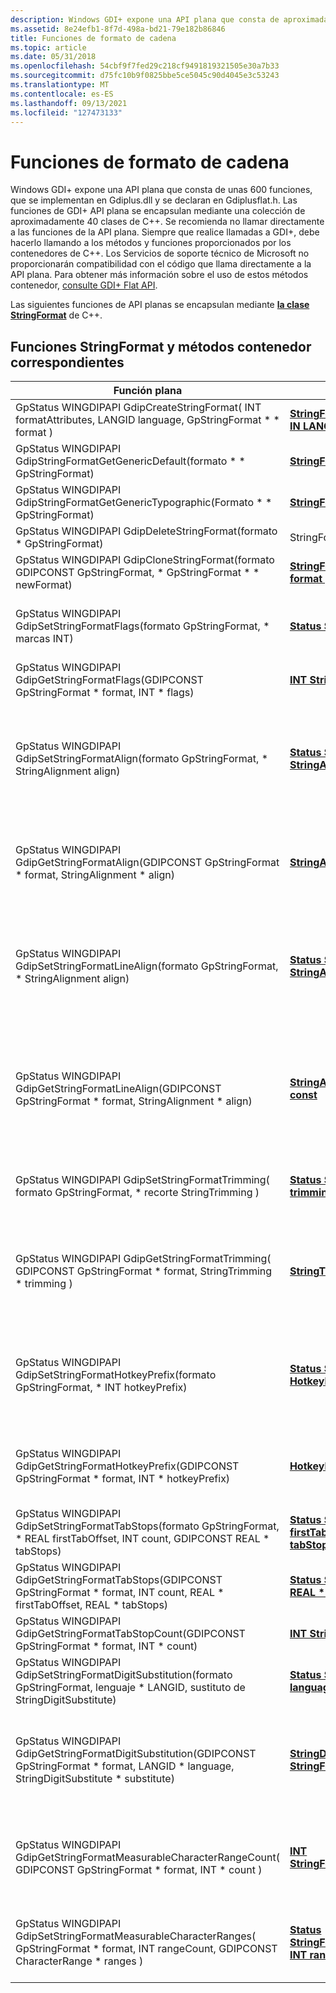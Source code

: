 ```yaml
---
description: Windows GDI+ expone una API plana que consta de aproximadamente 600 funciones. La clase StringFormat de C++ encapsula estas funciones de API planas.
ms.assetid: 8e24efb1-8f7d-498a-bd21-79e182b86846
title: Funciones de formato de cadena
ms.topic: article
ms.date: 05/31/2018
ms.openlocfilehash: 54cbf9f7fed29c218cf9491819321505e30a7b33
ms.sourcegitcommit: d75fc10b9f0825bbe5ce5045c90d4045e3c53243
ms.translationtype: MT
ms.contentlocale: es-ES
ms.lasthandoff: 09/13/2021
ms.locfileid: "127473133"
---
```

# <a name="string-format-functions"></a>Funciones de formato de cadena

Windows GDI+ expone una API plana que consta de unas 600 funciones, que se implementan en Gdiplus.dll y se declaran en Gdiplusflat.h. Las funciones de GDI+ API plana se encapsulan mediante una colección de aproximadamente 40 clases de C++. Se recomienda no llamar directamente a las funciones de la API plana. Siempre que realice llamadas a GDI+, debe hacerlo llamando a los métodos y funciones proporcionados por los contenedores de C++. Los Servicios de soporte técnico de Microsoft no proporcionarán compatibilidad con el código que llama directamente a la API plana. Para obtener más información sobre el uso de estos métodos contenedor, [consulte GDI+ Flat API](-gdiplus-flatapi-flat.md).

Las siguientes funciones de API planas se encapsulan mediante [**la clase StringFormat**](/windows/desktop/api/gdiplusstringformat/nl-gdiplusstringformat-stringformat) de C++.

## <a name="stringformat-functions-and-corresponding-wrapper-methods"></a>Funciones StringFormat y métodos contenedor correspondientes



| Función plana                                                                                                                                                 | Método contenedor                                                                                                                                                                                             | Observaciones                                                                                                                                                                                                                                                                                                                                                                                                                   |
|---------------------------------------------------------------------------------------------------------------------------------------------------------------|------------------------------------------------------------------------------------------------------------------------------------------------------------------------------------------------------------|---------------------------------------------------------------------------------------------------------------------------------------------------------------------------------------------------------------------------------------------------------------------------------------------------------------------------------------------------------------------------------------------------------------------------|
| GpStatus WINGDIPAPI GdipCreateStringFormat( INT formatAttributes, LANGID language, GpStringFormat \* \* format )<br/>                                     | [**StringFormat::StringFormat( IN INT formatFlags = 0, IN LANGID language = LANG \_ NEUTRAL )**](/windows/win32/api/gdiplusstringformat/nf-gdiplusstringformat-stringformat-stringformat(inint_inlangid))<br/>                              | Crea un [**objeto StringFormat**](/windows/desktop/api/gdiplusstringformat/nl-gdiplusstringformat-stringformat) basado en marcas de formato de cadena y un lenguaje.                                                                                                                                                                                                                                                                                                   |
| GpStatus WINGDIPAPI GdipStringFormatGetGenericDefault(formato \* \* GpStringFormat)<br/>                                                                   | [**StringFormat \* StringFormat::GenericDefault()**](/windows/desktop/api/Gdiplusstringformat/nf-gdiplusstringformat-stringformat-genericdefault)<br/>                                                                                            | Crea un objeto [**StringFormat genérico**](/windows/desktop/api/gdiplusstringformat/nl-gdiplusstringformat-stringformat) y predeterminado.                                                                                                                                                                                                                                                                                                                              |
| GpStatus WINGDIPAPI GdipStringFormatGetGenericTypographic(Formato \* \* GpStringFormat)<br/>                                                               | [**StringFormat \* StringFormat::GenericTypographic()**](/windows/desktop/api/Gdiplusstringformat/nf-gdiplusstringformat-stringformat-generictypographic)<br/>                                                                                    | Crea un objeto [**StringFormat**](/windows/desktop/api/gdiplusstringformat/nl-gdiplusstringformat-stringformat) genérico y tipográfico.                                                                                                                                                                                                                                                                                                                          |
| GpStatus WINGDIPAPI GdipDeleteStringFormat(formato \* GpStringFormat)<br/>                                                                                | StringFormat::~StringFormat() <br/>                                                                                                                                                                  | Libera los recursos utilizados por el [**objeto StringFormat.**](/windows/desktop/api/gdiplusstringformat/nl-gdiplusstringformat-stringformat)                                                                                                                                                                                                                                                                                                                          |
| GpStatus WINGDIPAPI GdipCloneStringFormat(formato GDIPCONST GpStringFormat, \* GpStringFormat \* \* newFormat)<br/>                                         | [**StringFormat::StringFormat( IN const StringFormat \* format )**](/windows/win32/api/gdiplusstringformat/nf-gdiplusstringformat-stringformat-stringformat(conststringformat_))<br/>                                                                        | Crea un [**objeto StringFormat**](/windows/desktop/api/gdiplusstringformat/nl-gdiplusstringformat-stringformat) a partir de otro **objeto StringFormat.**                                                                                                                                                                                                                                                                                                          |
| GpStatus WINGDIPAPI GdipSetStringFormatFlags(formato GpStringFormat, \* marcas INT)<br/>                                                                   | [**Status StringFormat::SetFormatFlags(IN INT flags)**](/windows/desktop/api/Gdiplusstringformat/nf-gdiplusstringformat-stringformat-setformatflags)<br/>                                                                                  | Establece las marcas de formato para este [**objeto StringFormat.**](/windows/desktop/api/gdiplusstringformat/nl-gdiplusstringformat-stringformat) Las marcas de formato determinan la mayoría de las características de un **objeto StringFormat.**                                                                                                                                                                                                                                     |
| GpStatus WINGDIPAPI GdipGetStringFormatFlags(GDIPCONST GpStringFormat \* format, INT \* flags)<br/>                                                       | [**INT StringFormat::GetFormatFlags() const**](/windows/desktop/api/Gdiplusstringformat/nf-gdiplusstringformat-stringformat-getformatflags)<br/>                                                                                                 | Obtiene las marcas de formato de cadena para este [**objeto StringFormat.**](/windows/desktop/api/gdiplusstringformat/nl-gdiplusstringformat-stringformat)                                                                                                                                                                                                                                                                                                                   |
| GpStatus WINGDIPAPI GdipSetStringFormatAlign(formato GpStringFormat, \* StringAlignment align)<br/>                                                       | [**Status StringFormat::SetAlignment(IN StringAlignment align)**](/windows/desktop/api/Gdiplusstringformat/nf-gdiplusstringformat-stringformat-setalignment)<br/>                                                                          | Establece la alineación de línea de [**este objeto StringFormat**](/windows/desktop/api/gdiplusstringformat/nl-gdiplusstringformat-stringformat) con respecto al origen del rectángulo de diseño. La configuración de alineación de línea especifica cómo alinear la cadena verticalmente en el rectángulo de diseño. El rectángulo de diseño se usa para colocar la cadena mostrada.                                                                                                       |
| GpStatus WINGDIPAPI GdipGetStringFormatAlign(GDIPCONST GpStringFormat \* format, StringAlignment \* align)<br/>                                           | [**StringAlignment StringFormat::GetAlignment() const**](/windows/desktop/api/Gdiplusstringformat/nf-gdiplusstringformat-stringformat-getalignment)<br/>                                                                                         | Obtiene un elemento de la enumeración [**StringAlignment**](/windows/desktop/api/Gdiplusenums/ne-gdiplusenums-stringalignment) que indica la alineación de caracteres de este [**objeto StringFormat**](/windows/desktop/api/gdiplusstringformat/nl-gdiplusstringformat-stringformat) con respecto al origen del rectángulo de diseño. Un rectángulo de diseño se usa para colocar la cadena mostrada.                                                                                               |
| GpStatus WINGDIPAPI GdipSetStringFormatLineAlign(formato GpStringFormat, \* StringAlignment align)<br/>                                                   | [**Status StringFormat::SetLineAlignment(IN StringAlignment align)**](/windows/desktop/api/Gdiplusstringformat/nf-gdiplusstringformat-stringformat-setlinealignment)<br/>                                                                  | Establece la alineación de línea de [**este objeto StringFormat**](/windows/desktop/api/gdiplusstringformat/nl-gdiplusstringformat-stringformat) con respecto al origen del rectángulo de diseño. La configuración de alineación de línea especifica cómo alinear la cadena verticalmente en el rectángulo de diseño. El rectángulo de diseño se usa para colocar la cadena mostrada.                                                                                                       |
| GpStatus WINGDIPAPI GdipGetStringFormatLineAlign(GDIPCONST GpStringFormat \* format, StringAlignment \* align)<br/>                                       | [**StringAlignment StringFormat::GetLineAlignment() const**](/windows/desktop/api/Gdiplusstringformat/nf-gdiplusstringformat-stringformat-getlinealignment)<br/>                                                                                 | Obtiene un elemento de la [**enumeración StringAlignment**](/windows/desktop/api/Gdiplusenums/ne-gdiplusenums-stringalignment) que indica la alineación de línea de este [**objeto StringFormat**](/windows/desktop/api/gdiplusstringformat/nl-gdiplusstringformat-stringformat) con respecto al origen del rectángulo de diseño. La configuración de alineación de línea especifica cómo alinear la cadena verticalmente en el rectángulo de diseño. El rectángulo de diseño se usa para colocar la cadena mostrada. |
| GpStatus WINGDIPAPI GdipSetStringFormatTrimming( formato GpStringFormat, \* recorte StringTrimming )<br/>                                                | [**Status StringFormat::SetTrimming(IN StringTrimming trimming)**](/windows/desktop/api/Gdiplusstringformat/nf-gdiplusstringformat-stringformat-settrimming)<br/>                                                                       | Establece el estilo de recorte para este [**objeto StringFormat.**](/windows/desktop/api/gdiplusstringformat/nl-gdiplusstringformat-stringformat) El estilo de recorte determina cómo recortar una cadena para que se ajuste al rectángulo de diseño.                                                                                                                                                                                                                          |
| GpStatus WINGDIPAPI GdipGetStringFormatTrimming( GDIPCONST GpStringFormat \* format, StringTrimming \* trimming )<br/>                                    | [**StringTrimming StringFormat::GetTrimming() const**](/windows/desktop/api/Gdiplusstringformat/nf-gdiplusstringformat-stringformat-gettrimming)<br/>                                                                                            | Obtiene un elemento de la [**enumeración StringTrimming**](/windows/desktop/api/Gdiplusenums/ne-gdiplusenums-stringtrimming) que indica el estilo de recorte de este [**objeto StringFormat.**](/windows/desktop/api/gdiplusstringformat/nl-gdiplusstringformat-stringformat) El estilo de recorte determina cómo recortar caracteres de una cadena que es demasiado grande para caber en el rectángulo de diseño.                                                                                                |
| GpStatus WINGDIPAPI GdipSetStringFormatHotkeyPrefix(formato GpStringFormat, \* INT hotkeyPrefix)<br/>                                                     | [**Status StringFormat::SetHotkeyPrefix(IN HotkeyPrefix hotkeyPrefix)**](/windows/desktop/api/Gdiplusstringformat/nf-gdiplusstringformat-stringformat-sethotkeyprefix)<br/>                                                         | Establece el tipo de procesamiento que se realiza en una cadena cuando se encuentra el prefijo de clave de acceso rápido, una yand & ). La yand se denomina prefijo de clave de acceso rápido y se puede usar para designar determinadas claves como teclas de acceso rápido.                                                                                                                                                                                                    |
| GpStatus WINGDIPAPI GdipGetStringFormatHotkeyPrefix(GDIPCONST GpStringFormat \* format, INT \* hotkeyPrefix)<br/>                                         | [**HotkeyPrefix StringFormat::GetHotkeyPrefix() const**](/windows/desktop/api/Gdiplusstringformat/nf-gdiplusstringformat-stringformat-gethotkeyprefix)<br/>                                                                                      | Obtiene un elemento de la enumeración [**HotkeyPrefix**](/windows/desktop/api/Gdiplusenums/ne-gdiplusenums-hotkeyprefix) que indica el tipo de procesamiento que se realiza en una cadena cuando se encuentra un prefijo de clave de acceso rápido, una yandida (&).                                                                                                                                                                                                        |
| GpStatus WINGDIPAPI GdipSetStringFormatTabStops(formato GpStringFormat, \* REAL firstTabOffset, INT count, GDIPCONST REAL \* tabStops)<br/>                | [**Status StringFormat::SetTabStops( IN REAL firstTabOffset, IN INT count, IN const REAL \* tabStops )**](/windows/desktop/api/Gdiplusstringformat/nf-gdiplusstringformat-stringformat-settabstops)<br/>            | Establece los desplazamientos de los tabuladores en este [**objeto StringFormat.**](/windows/desktop/api/gdiplusstringformat/nl-gdiplusstringformat-stringformat)                                                                                                                                                                                                                                                                                                                  |
| GpStatus WINGDIPAPI GdipGetStringFormatTabStops(GDIPCONST GpStringFormat \* format, INT count, REAL \* firstTabOffset, REAL \* tabStops)<br/>              | [**Status StringFormat::GetTabStops( IN INT count, OUT REAL \* firstTabOffset, OUT REAL \* tabStops ) const**](/windows/desktop/api/Gdiplusstringformat/nf-gdiplusstringformat-stringformat-gettabstops)<br/>        | Obtiene los desplazamientos de las tabulaciones en este [**objeto StringFormat.**](/windows/desktop/api/gdiplusstringformat/nl-gdiplusstringformat-stringformat)                                                                                                                                                                                                                                                                                                               |
| GpStatus WINGDIPAPI GdipGetStringFormatTabStopCount(GDIPCONST GpStringFormat \* format, INT \* count)<br/>                                               | [**INT StringFormat::GetTabStopCount() const**](/windows/desktop/api/Gdiplusstringformat/nf-gdiplusstringformat-stringformat-gettabstopcount)<br/>                                                                                               | Obtiene el número de desplazamientos de tabulación en este [**objeto StringFormat.**](/windows/desktop/api/gdiplusstringformat/nl-gdiplusstringformat-stringformat)                                                                                                                                                                                                                                                                                                             |
| GpStatus WINGDIPAPI GdipSetStringFormatDigitSubstitution(formato GpStringFormat, lenguaje \* LANGID, sustituto de StringDigitSubstitute)<br/>               | [**Status StringFormat::SetDigitSubstitution( IN LANGID language, IN StringDigitSubstitute substitute )**](/windows/desktop/api/Gdiplusstringformat/nf-gdiplusstringformat-stringformat-setdigitsubstitution)<br/>           | Establece el método de sustitución de dígitos y el idioma que corresponde a los sustitutos de dígitos.                                                                                                                                                                                                                                                                                                                            |
| GpStatus WINGDIPAPI GdipGetStringFormatDigitSubstitution(GDIPCONST GpStringFormat \* format, LANGID \* language, StringDigitSubstitute \* substitute)<br/> | [**StringDigitSubstitute StringFormat::GetDigitSubstitutionMethod( ) const**](/windows/desktop/api/Gdiplusstringformat/nf-gdiplusstringformat-stringformat-getdigitsubstitutionmethod)<br/>                                                      | obtiene un elemento de la [**enumeración StringDigitSubstitute**](/windows/desktop/api/Gdiplusenums/ne-gdiplusenums-stringdigitsubstitute) que indica el método de sustitución de dígitos utilizado por este [**objeto StringFormat.**](/windows/desktop/api/gdiplusstringformat/nl-gdiplusstringformat-stringformat)<br/> El *parámetro* language de la función plana es un valor de 16 bits que especifica el idioma que se va a usar.<br/>                                                     |
| GpStatus WINGDIPAPI GdipGetStringFormatMeasurableCharacterRangeCount( GDIPCONST GpStringFormat \* format, INT \* count )<br/>                             | [**INT StringFormat::GetMeasurableCharacterRangeCount()**](/windows/desktop/api/Gdiplusstringformat/nf-gdiplusstringformat-stringformat-getmeasurablecharacterrangecount)<br/>                                                                   | obtiene el número de intervalos de caracteres medibles que están establecidos actualmente. Los intervalos de caracteres que se establecen se pueden medir en una cadena mediante el [**método Graphics::MeasureCharacterRanges.**](/windows/desktop/api/Gdiplusgraphics/nf-gdiplusgraphics-graphics-measurecharacterranges)                                                                                                                |
| GpStatus WINGDIPAPI GdipSetStringFormatMeasurableCharacterRanges( GpStringFormat \* format, INT rangeCount, GDIPCONST CharacterRange \* ranges )<br/>     | [**Status StringFormat::SetMeasurableCharacterRanges( IN INT rangeCount, IN const CharacterRange \* ranges )**](/windows/desktop/api/Gdiplusstringformat/nf-gdiplusstringformat-stringformat-setmeasurablecharacterranges)<br/> | Establece una serie de intervalos de caracteres para este objeto StringFormat que, cuando se encuentra en una cadena, se puede medir mediante el [**método Graphics::MeasureCharacterRanges.**](/windows/desktop/api/Gdiplusgraphics/nf-gdiplusgraphics-graphics-measurecharacterranges)                                                                                                                                                    |



 

 

 
